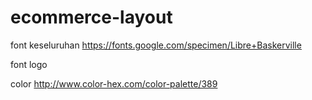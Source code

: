 # ecommerce-layout

font keseluruhan
https://fonts.google.com/specimen/Libre+Baskerville

font logo


color
http://www.color-hex.com/color-palette/389